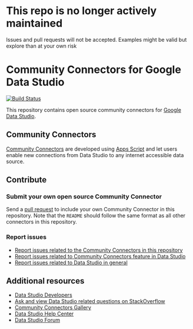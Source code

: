# This repo is no longer actively maintained

Issues and pull requests will not be accepted. Examples might be valid but explore than at your own risk

# Community Connectors for Google Data Studio

<a href="https://travis-ci.org/googledatastudio/community-connectors"><img src="https://travis-ci.org/googledatastudio/community-connectors.svg?branch=master" alt="Build Status"></a>

This repository contains open source community connectors for
[Google Data Studio].

## Community Connectors

[Community Connectors] are developed using [Apps Script] and let users enable
new connections from Data Studio to any internet accessible data source.

## Contribute

### Submit your own open source Community Connector

Send a [pull request] to include your own Community Connector in this
repository. Note that the `README` should follow the same format as all other connectors in this repository.

### Report issues

- [Report issues related to the Community Connectors in this repository]
- [Report issues related to Community Connectors feature in Data Studio]
- [Report issues related to Data Studio in general]

## Additional resources

- [Data Studio Developers]
- [Ask and view Data Studio related questions on StackOverflow]
- [Community Connectors Gallery]
- [Data Studio Help Center]
- [Data Studio Forum]


[Google Data Studio]: https://datastudio.google.com
[Community Connectors]: https://developers.google.com/datastudio/connector/overview
[Apps Script]: https://developers.google.com/apps-script/
[pull request]: https://github.com/googledatastudio/community-connectors
[Report issues related to the Community Connectors in this repository]: https://github.com/googledatastudio/community-connectors/issues/new?assignees=&labels=&template=connector-bug.md&title=
[Report issues related to Community Connectors feature in Data Studio]: https://issuetracker.google.com/issues?q=componentid:321382
[Report issues related to Data Studio in general]: https://issuetracker.google.com/savedsearches/578413
[Data Studio Developers]: https://developers.google.com/datastudio/
[Ask and view Data Studio related questions on StackOverflow]: https://stackoverflow.com/questions/tagged/google-data-studio
[Community Connectors Gallery]: https://developers.google.com/datastudio/connector/gallery
[Data Studio Help Center]: https://support.google.com/datastudio
[Data Studio Forum]: https://www.en.advertisercommunity.com/t5/Data-Studio/bd-p/Data-Studio
